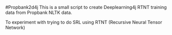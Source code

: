 #Propbank2d4j
This is a small script to create Deeplearning4j RTNT training data from Propbank NLTK data. 

To experiment with trying to do SRL using RTNT (Recursive Neural Tensor Network)
